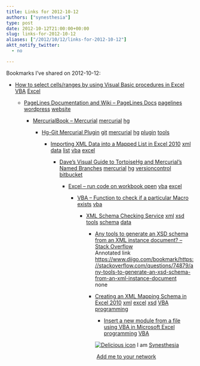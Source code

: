```yaml
---
title: Links for 2012-10-12
authors: ["synesthesia"]
type: post
date: 2012-10-12T21:00:00+00:00
slug: links-for-2012-10-12 
aliases: ["/2012/10/12/links-for-2012-10-12"]
aktt_notify_twitter:
  - no

---
```

Bookmarks I&#8217;ve shared on 2012-10-12:

  * [How to select cells/ranges by using Visual Basic procedures in Excel][1] 
    [VBA][2] [Excel][3] </li> 
    
      * [PageLines Documentation and Wiki &#8211; PageLines Docs][4] 
        [pagelines][5] [wordpress][6] [website][7] </li> 
        
          * [MercurialBook &#8211; Mercurial][8] 
            [mercurial][9] [hg][10] </li> 
            
              * [Hg-Git Mercurial Plugin][11] 
                [git][12] [mercurial][9] [hg][10] [plugin][13] [tools][14] </li> 
                
                  * [Importing XML Data into a Mapped List in Excel 2010][15] 
                    [xml][16] [data][17] [list][18] [vba][19] [excel][20] </li> 
                    
                      * [Dave&#8217;s Visual Guide to TortoiseHg and Mercurial&#8217;s Named Branches][21] 
                        [mercurial][9] [hg][10] [versioncontrol][22] [bitbucket][23] </li> 
                        
                          * [Excel &#8211; run code on workbook open][24] 
                            [vba][19] [excel][20] </li> 
                            
                              * [VBA &#8211; Function to check if a particular Macro exists][25] 
                                [vba][19] </li> 
                                
                                  * [XML Schema Checking Service][26] 
                                    [xml][16] [xsd][27] [tools][14] [schema][28] [data][17] </li> 
                                    
                                      * [Any tools to generate an XSD schema from an XML instance document? &#8211; Stack Overflow][29]  
                                        Annotated link https://www.diigo.com/bookmark/https://stackoverflow.com/questions/74879/any-tools-to-generate-an-xsd-schema-from-an-xml-instance-document  
                                        none
                                      * [Creating an XML Mapping Schema in Excel 2010][30] 
                                        [xml][16] [excel][20] [xsd][27] [VBA][2] [programming][31] </li> 
                                        
                                          * [Insert a new module from a file using VBA in Microsoft Excel][32] 
                                            [programming][31] [VBA][2] </li> </ul> 
                                            
                                            <p class="deliciouslink">
                                              <a href="https://del.icio.us/synesthesia" title="See all my bookmarks on del.icio.us"><img src="https://www.synesthesia.co.uk/images/deliciousicon.jpg" alt="Delicious icon" /></a>&nbsp;I am <a href="https://del.icio.us/synesthesia" title="See all my bookmarks on del.icio.us">Synesthesia</a>
                                            </p>
                                            
                                            <p class="deliciouslink">
                                              <a href="https://del.icio.us/network?add=synesthesia" title="Add me to your del.icio.us network"><img src="https://www.synesthesia.co.uk/images/add.gif" alt="" /></a>&nbsp;<a href="https://del.icio.us/network?add=synesthesia" title="Add me to your del.icio.us network">Add me to your network</a>
                                            </p>

 [1]: https://support.microsoft.com/kb/291308
 [2]: https://www.delicious.com/synesthesia/VBA
 [3]: https://www.delicious.com/synesthesia/Excel
 [4]: https://www.pagelines.com/wiki/Main_Page
 [5]: https://www.delicious.com/synesthesia/pagelines
 [6]: https://www.delicious.com/synesthesia/wordpress
 [7]: https://www.delicious.com/synesthesia/website
 [8]: https://mercurial.selenic.com/wiki/MercurialBook
 [9]: https://www.delicious.com/synesthesia/mercurial
 [10]: https://www.delicious.com/synesthesia/hg
 [11]: https://hg-git.github.com/
 [12]: https://www.delicious.com/synesthesia/git
 [13]: https://www.delicious.com/synesthesia/plugin
 [14]: https://www.delicious.com/synesthesia/tools
 [15]: https://msdn.microsoft.com/en-us/library/office/gg469859.aspx
 [16]: https://www.delicious.com/synesthesia/xml
 [17]: https://www.delicious.com/synesthesia/data
 [18]: https://www.delicious.com/synesthesia/list
 [19]: https://www.delicious.com/synesthesia/vba
 [20]: https://www.delicious.com/synesthesia/excel
 [21]: https://ratfactor.com/mercurial-named-branches
 [22]: https://www.delicious.com/synesthesia/versioncontrol
 [23]: https://www.delicious.com/synesthesia/bitbucket
 [24]: https://office.microsoft.com/en-us/excel-help/run-a-macro-HP010342865.aspx#BMrunmacroautomatically
 [25]: https://www.mrexcel.com/forum/excel-questions/284317-visual-basic-applications-function-check-if-particular-macro-exists.html
 [26]: https://www.w3.org/2001/03/webdata/xsv
 [27]: https://www.delicious.com/synesthesia/xsd
 [28]: https://www.delicious.com/synesthesia/schema
 [29]: https://stackoverflow.com/questions/74879/any-tools-to-generate-an-xsd-schema-from-an-xml-instance-document
 [30]: https://msdn.microsoft.com/en-us/library/office/gg469857.aspx
 [31]: https://www.delicious.com/synesthesia/programming
 [32]: https://www.exceltip.com/show_tip/Modules,_Class_Modules_in_VBA/Insert_a_new_module_from_a_file_using_VBA_in_Microsoft_Excel/507.html